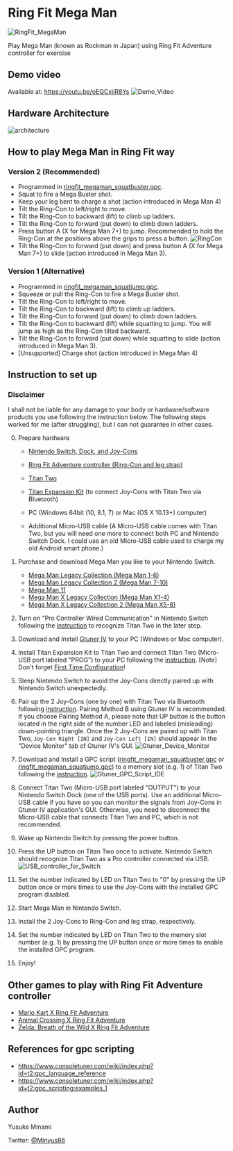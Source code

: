 # Ring Fit Mega Man

![RingFit_MegaMan](img/RingFit_MegaMan.jpg)

Play Mega Man (known as Rockman in Japan) using Ring Fit Adventure controller for exercise

## Demo video

Available at: https://youtu.be/oEQCxjjR8Ys
![Demo_Video](img/Demo_Video.png)

## Hardware Architecture
![architecture](img/architecture.drawio.svg)


## How to play Mega Man in Ring Fit way


### Version 2 (Recommended)

- Programmed in [ringfit_megaman_squatbuster.gpc](https://github.com/Minyus/RingFit_MegaMan/blob/master/ringfit_megaman_squatbuster.gpc).
- Squat to fire a Mega Buster shot.
- Keep your leg bent to charge a shot (action introduced in Mega Man 4)
- Tilt the Ring-Con to left/right to move.
- Tilt the Ring-Con to backward (lift) to climb up ladders.
- Tilt the Ring-Con to forward (put down) to climb down ladders.
- Press button A (X for Mega Man 7+) to jump. Recommended to hold the Ring-Con at the positions above the grips to press a button.
![RingCon](img/RingCon.jpg)
- Tilt the Ring-Con to forward (put down) and press button A (X for Mega Man 7+) to slide (action introduced in Mega Man 3).

### Version 1 (Alternative)

- Programmed in [ringfit_megaman_squatjump.gpc](https://github.com/Minyus/RingFit_MegaMan/blob/master/ringfit_megaman_squatjump.gpc).
- Squeeze or pull the Ring-Con to fire a Mega Buster shot.
- Tilt the Ring-Con to left/right to move. 
- Tilt the Ring-Con to backward (lift) to climb up ladders.
- Tilt the Ring-Con to forward (put down) to climb down ladders.
- Tilt the Ring-Con to backward (lift) while squatting to jump. You will jump as high as the Ring-Con tilted backward.
- Tilt the Ring-Con to forward (put down) while squatting to slide (action introduced in Mega Man 3).
- [Unsupported] Charge shot (action introduced in Mega Man 4)


## Instruction to set up

### Disclaimer

I shall not be liable for any damage to your body or hardware/software products you use following the instruction below.
The following steps worked for me (after struggling), but I can not guarantee in other cases.

0. Prepare hardware

    - [Nintendo Switch, Dock, and Joy-Cons](https://www.nintendo.com/switch/)
    - [Ring Fit Adventure controller (Ring-Con and leg strap)](https://www.nintendo.com/games/detail/ring-fit-adventure-switch/)

    - [Titan Two](https://www.consoletuner.com/products/titan-two/)
    - [Titan Expansion Kit](https://www.consoletuner.com/products/titan-two/) (to connect Joy-Cons with Titan Two via Bluetooth)

    - PC (Windows 64bit (10, 8.1, 7) or Mac (OS X 10.13+) computer)
    - Additional Micro-USB cable (A Micro-USB cable comes with Titan Two, but you will need one more to connect both PC and 
    Nintendo Switch Dock. I could use an old Micro-USB cable used to charge my old Android smart phone.)

1. Purchase and download Mega Man you like to your Nintendo Switch.
    - [Mega Man Legacy Collection (Mega Man 1-6)](https://www.nintendo.com/games/detail/mega-man-legacy-collection-switch/)
    - [Mega Man Legacy Collection 2 (Mega Man 7-10)](https://www.nintendo.com/games/detail/mega-man-legacy-collection-2-switch/)
    - [Mega Man 11](https://www.nintendo.com/games/detail/mega-man-11-switch/)
    - [Mega Man X Legacy Collection (Mega Man X1-4)](https://www.nintendo.com/games/detail/mega-man-x-legacy-collection-switch/)
    - [Mega Man X Legacy Collection 2 (Mega Man X5-8)](https://www.nintendo.com/games/detail/mega-man-x-legacy-collection-2-switch/)

2. Turn on "Pro Controller Wired Communication" in Nintendo Switch following the [instruction](https://www.nintendo.co.uk/Support/Nintendo-Switch/How-to-Enable-Disable-Nintendo-Switch-Pro-Controller-Wired-Communication-1516284.html) to recognize Titan Two in the later step.

3. Download and Install [Gtuner IV](https://www.consoletuner.com/downloads/?) to your PC (Windows or Mac computer).

4. Install Titan Expansion Kit to Titan Two and connect Titan Two (Micro-USB port labeled "PROG") to your PC following the [instruction](https://www.consoletuner.com/wiki/index.php?id=t2:expansion_kit). [Note] Don't forget [First Time Configuration](https://www.consoletuner.com/wiki/index.php?id=t2:expansion_kit#first_time_configuration)!

5. Sleep Nintendo Switch to avoid the Joy-Cons directly paired up with Nintendo Switch unexpectedly. 

6. Pair up the 2 Joy-Cons (one by one) with Titan Two via Bluetooth following [instruction](https://www.consoletuner.com/wiki/index.php?id=t2:usage_guides:controllers:switch). Pairing Method B using Gtuner IV is recommended. If you choose Pairing Method A, please note that UP button is the button located in the right side of the number LED and labeled (misleading) down-pointing triangle. Once the 2 Joy-Cons are paired up with Titan Two, `Joy-Con Right [IN]` and `Joy-Con Left [IN]` should appear in the "Device Monitor" tab of Gtuner IV's GUI.
![Gtuner_Device_Monitor](img/Gtuner_Device_Monitor.png)

7. Download and Install a GPC script ([ringfit_megaman_squatbuster.gpc](https://github.com/Minyus/RingFit_MegaMan/blob/master/ringfit_megaman_squatbuster.gpc) or [ringfit_megaman_squatjump.gpc](https://github.com/Minyus/RingFit_MegaMan/blob/master/ringfit_megaman_squatjump.gpc)) to a memory slot (e.g. 1) of Titan Two following the [instruction](https://www.consoletuner.com/wiki/index.php?id=t2:gpc_scripting).
![Gtuner_GPC_Script_IDE](img/Gtuner_GPC_Script_IDE.png)

8. Connect Titan Two (Micro-USB port labeled "OUTPUT") to your Nintendo Switch Dock (one of the USB ports). Use an additional Micro-USB cable if you have so you can monitor the signals from Joy-Cons in Gtuner IV application's GUI. Otherwise, you need to disconnect the Micro-USB cable that connects Titan Two and PC, which is not recommended.

9. Wake up Nintendo Switch by pressing the power button. 

10. Press the UP button on Titan Two once to activate. Nintendo Switch should recognize Titan Two as a Pro controller connected via USB.
![USB_controller_for_Switch](img/USB_controller_for_Switch.jpg)

11. Set the number indicated by LED on Titan Two to "0" by pressing the UP button once or more times to use the Joy-Cons with the installed GPC program disabled.

12. Start Mega Man in Nintendo Switch.

13. Install the 2 Joy-Cons to Ring-Con and leg strap, respectively.

14. Set the number indicated by LED on Titan Two to the memory slot number (e.g. 1) by pressing the UP button once or more times to enable the installed GPC program.

15. Enjoy!

## Other games to play with Ring Fit Adventure controller

- [Mario Kart X Ring Fit Adventure](https://www.controllerbend.com/mariokart-ring-fit.html)
- [Animal Crossing X Ring Fit Adventure](https://www.controllerbend.com/animalcrossing_ringfit.html)
- [Zelda: Breath of the Wild X Ring Fit Adventure](https://www.controllerbend.com/ringfitbotw.html)

## References for gpc scripting

- https://www.consoletuner.com/wiki/index.php?id=t2:gpc_language_reference
- https://www.consoletuner.com/wiki/index.php?id=t2:gpc_scripting:examples_1

## Author

Yusuke Minami

Twitter: [@Minyus86](https://twitter.com/Minyus86)
